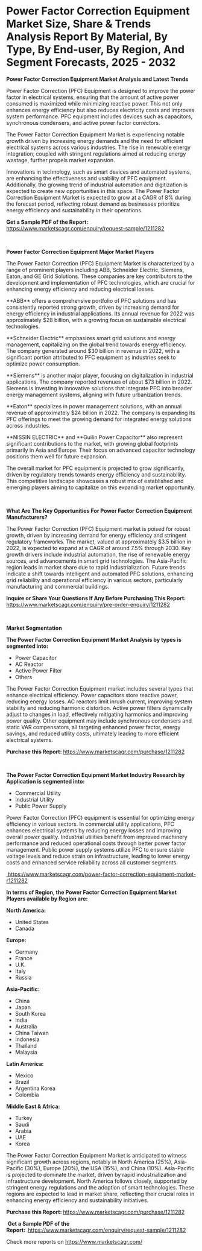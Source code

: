 <p><h1>Power Factor Correction Equipment Market Size, Share & Trends Analysis Report By Material, By Type, By End-user, By Region, And Segment Forecasts, 2025 - 2032</h1></p><p><strong>Power Factor Correction Equipment Market Analysis and Latest Trends</strong></p>
<p><p>Power Factor Correction (PFC) Equipment is designed to improve the power factor in electrical systems, ensuring that the amount of active power consumed is maximized while minimizing reactive power. This not only enhances energy efficiency but also reduces electricity costs and improves system performance. PFC equipment includes devices such as capacitors, synchronous condensers, and active power factor correctors.</p><p>The Power Factor Correction Equipment Market is experiencing notable growth driven by increasing energy demands and the need for efficient electrical systems across various industries. The rise in renewable energy integration, coupled with stringent regulations aimed at reducing energy wastage, further propels market expansion. </p><p>Innovations in technology, such as smart devices and automated systems, are enhancing the effectiveness and usability of PFC equipment. Additionally, the growing trend of industrial automation and digitization is expected to create new opportunities in this space. The Power Factor Correction Equipment Market is expected to grow at a CAGR of 8% during the forecast period, reflecting robust demand as businesses prioritize energy efficiency and sustainability in their operations.</p></p>
<p><strong>Get a Sample PDF of the Report:&nbsp;</strong> <a href="https://www.marketscagr.com/enquiry/request-sample/1211282?utm_campaign=1950&utm_medium=2&utm_source=Github&utm_content=ia&utm_term=24032025&utm_id=power-factor-correction-equipment">https://www.marketscagr.com/enquiry/request-sample/1211282</a></p>
<p>&nbsp;</p>
<p><strong>Power Factor Correction Equipment Major Market Players</strong></p>
<p><p>The Power Factor Correction (PFC) Equipment Market is characterized by a range of prominent players including ABB, Schneider Electric, Siemens, Eaton, and GE Grid Solutions. These companies are key contributors to the development and implementation of PFC technologies, which are crucial for enhancing energy efficiency and reducing electrical losses.</p><p>**ABB** offers a comprehensive portfolio of PFC solutions and has consistently reported strong growth, driven by increasing demand for energy efficiency in industrial applications. Its annual revenue for 2022 was approximately $28 billion, with a growing focus on sustainable electrical technologies.</p><p>**Schneider Electric** emphasizes smart grid solutions and energy management, capitalizing on the global trend towards energy efficiency. The company generated around $30 billion in revenue in 2022, with a significant portion attributed to PFC equipment as industries seek to optimize power consumption.</p><p>**Siemens** is another major player, focusing on digitalization in industrial applications. The company reported revenues of about $73 billion in 2022. Siemens is investing in innovative solutions that integrate PFC into broader energy management systems, aligning with future urbanization trends.</p><p>**Eaton** specializes in power management solutions, with an annual revenue of approximately $24 billion in 2022. The company is expanding its PFC offerings to meet the growing demand for integrated energy solutions across industries.</p><p>**NISSIN ELECTRIC** and **Guilin Power Capacitor** also represent significant contributions to the market, with growing global footprints primarily in Asia and Europe. Their focus on advanced capacitor technology positions them well for future expansion. </p><p>The overall market for PFC equipment is projected to grow significantly, driven by regulatory trends towards energy efficiency and sustainability. This competitive landscape showcases a robust mix of established and emerging players aiming to capitalize on this expanding market opportunity.</p></p>
<p>&nbsp;</p>
<p><strong>What Are The Key Opportunities For Power Factor Correction Equipment Manufacturers?</strong></p>
<p><p>The Power Factor Correction (PFC) Equipment market is poised for robust growth, driven by increasing demand for energy efficiency and stringent regulatory frameworks. The market, valued at approximately $3.5 billion in 2022, is expected to expand at a CAGR of around 7.5% through 2030. Key growth drivers include industrial automation, the rise of renewable energy sources, and advancements in smart grid technologies. The Asia-Pacific region leads in market share due to rapid industrialization. Future trends indicate a shift towards intelligent and automated PFC solutions, enhancing grid reliability and operational efficiency in various sectors, particularly manufacturing and commercial buildings.</p></p>
<p><strong>Inquire or Share Your Questions If Any Before Purchasing This Report:</strong> <a href="https://www.marketscagr.com/enquiry/pre-order-enquiry/1211282?utm_campaign=1950&utm_medium=2&utm_source=Github&utm_content=ia&utm_term=24032025&utm_id=power-factor-correction-equipment">https://www.marketscagr.com/enquiry/pre-order-enquiry/1211282</a></p>
<p>&nbsp;</p>
<p><strong>Market Segmentation</strong></p>
<p><strong>The Power Factor Correction Equipment Market Analysis by types is segmented into:</strong></p>
<p><ul><li>Power Capacitor</li><li>AC Reactor</li><li>Active Power Filter</li><li>Others</li></ul></p>
<p><p>The Power Factor Correction Equipment market includes several types that enhance electrical efficiency. Power capacitors store reactive power, reducing energy losses. AC reactors limit inrush current, improving system stability and reducing harmonic distortion. Active power filters dynamically adjust to changes in load, effectively mitigating harmonics and improving power quality. Other equipment may include synchronous condensers and static VAR compensators, all targeting enhanced power factor, energy savings, and reduced utility costs, ultimately leading to more efficient electrical systems.</p></p>
<p><strong>Purchase this Report:&nbsp;</strong><a href="https://www.marketscagr.com/purchase/1211282?utm_campaign=1950&utm_medium=2&utm_source=Github&utm_content=ia&utm_term=24032025&utm_id=power-factor-correction-equipment">https://www.marketscagr.com/purchase/1211282</a></p>
<p>&nbsp;</p>
<p><strong>The Power Factor Correction Equipment Market Industry Research by Application is segmented into:</strong></p>
<p><ul><li>Commercial Utility</li><li>Industrial Utility</li><li>Public Power Supply</li></ul></p>
<p><p>Power Factor Correction (PFC) equipment is essential for optimizing energy efficiency in various sectors. In commercial utility applications, PFC enhances electrical systems by reducing energy losses and improving overall power quality. Industrial utilities benefit from improved machinery performance and reduced operational costs through better power factor management. Public power supply systems utilize PFC to ensure stable voltage levels and reduce strain on infrastructure, leading to lower energy costs and enhanced service reliability across all customer segments.</p></p>
<p><a href="https://www.marketscagr.com/power-factor-correction-equipment-market-r1211282?utm_campaign=1950&utm_medium=2&utm_source=Github&utm_content=ia&utm_term=24032025&utm_id=power-factor-correction-equipment">&nbsp;https://www.marketscagr.com/power-factor-correction-equipment-market-r1211282</a></p>
<p><strong>In terms of Region, the Power Factor Correction Equipment Market Players available by Region are:</strong></p>
<p>
    <p> <strong> North America: </strong>
        <ul>
            <li>United States</li>
            <li>Canada</li>
        </ul>
        </p> 
    <p> <strong> Europe: </strong>
        <ul>
            <li>Germany</li>
            <li>France</li>
            <li>U.K.</li>
            <li>Italy</li>
            <li>Russia</li>
        </ul>
        </p> 
    <p> <strong> Asia-Pacific: </strong>
        <ul>
            <li>China</li>
            <li>Japan</li>
            <li>South Korea</li>
            <li>India</li>
            <li>Australia</li>
            <li>China Taiwan</li>
            <li>Indonesia</li>
            <li>Thailand</li>
            <li>Malaysia</li>
        </ul>
        </p> 
    <p> <strong> Latin America: </strong>
        <ul>
            <li>Mexico</li>
            <li>Brazil</li>
            <li>Argentina Korea</li>
            <li>Colombia</li>
        </ul>
        </p> 
    <p> <strong> Middle East & Africa: </strong>
        <ul>
            <li>Turkey</li>
            <li>Saudi</li>
            <li>Arabia</li>
            <li>UAE</li>
            <li>Korea</li>
        </ul>
    </p>
    </p>
<p><p>The Power Factor Correction Equipment Market is anticipated to witness significant growth across regions, notably in North America (25%), Asia-Pacific (30%), Europe (20%), the USA (15%), and China (10%). Asia-Pacific is projected to dominate the market, driven by rapid industrialization and infrastructure development. North America follows closely, supported by stringent energy regulations and the adoption of smart technologies. These regions are expected to lead in market share, reflecting their crucial roles in enhancing energy efficiency and sustainability initiatives.</p></p>
<p><strong>Purchase this Report: </strong><a href="https://www.marketscagr.com/purchase/1211282?utm_campaign=1950&utm_medium=2&utm_source=Github&utm_content=ia&utm_term=24032025&utm_id=power-factor-correction-equipment">https://www.marketscagr.com/purchase/1211282</a></p>
<p>&nbsp;<strong>Get a Sample PDF of the Report:&nbsp;&nbsp;</strong><a href="https://www.marketscagr.com/enquiry/request-sample/1211282?utm_campaign=1950&utm_medium=2&utm_source=Github&utm_content=ia&utm_term=24032025&utm_id=power-factor-correction-equipment">https://www.marketscagr.com/enquiry/request-sample/1211282</a></p>
<p><strong></strong></p>
<p>Check more reports on <a href="https://www.marketscagr.com/?utm_campaign=1950&utm_medium=2&utm_source=Github&utm_content=ia&utm_term=24032025&utm_id=power-factor-correction-equipment">https://www.marketscagr.com/</a></p>